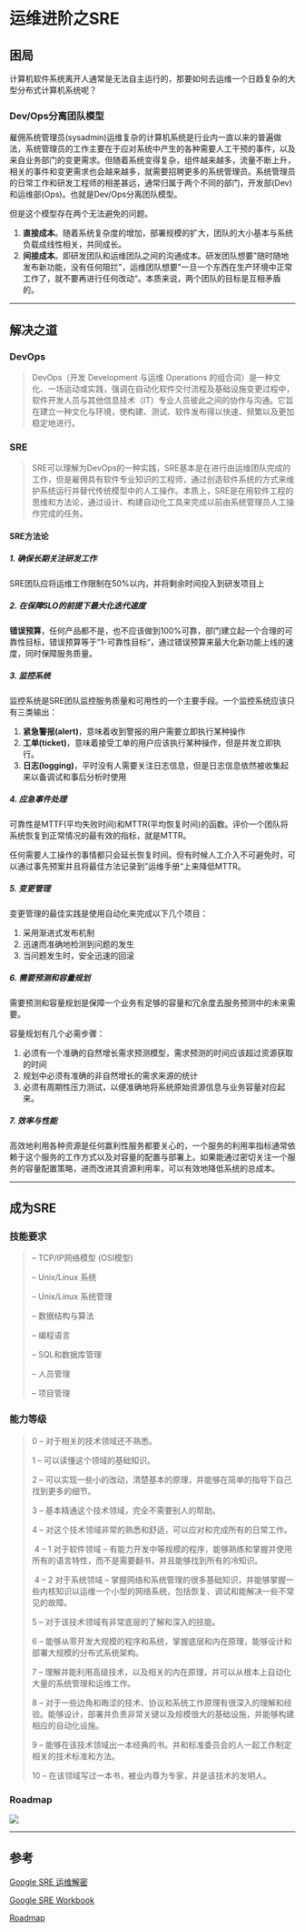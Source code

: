 # 运维进阶之SRE


## 困局

计算机软件系统离开人通常是无法自主运行的，那要如何去运维一个日趋复杂的大型分布式计算机系统呢？

### Dev/Ops分离团队模型

雇佣系统管理员(sysadmin)运维复杂的计算机系统是行业内一直以来的普遍做法，系统管理员的工作主要在于应对系统中产生的各种需要人工干预的事件，以及来自业务部门的变更需求。但随着系统变得复杂，组件越来越多，流量不断上升，相关的事件和变更需求也会越来越多，就需要招聘更多的系统管理员。系统管理员的日常工作和研发工程师的相差甚远，通常归属于两个不同的部门，开发部(Dev)和运维部(Ops)。也就是Dev/Ops分离团队模型。

但是这个模型存在两个无法避免的问题。

1. **直接成本**。随着系统复杂度的增加，部署规模的扩大，团队的大小基本与系统负载成线性相关，共同成长。
2. **间接成本**。即研发团队和运维团队之间的沟通成本。研发团队想要"随时随地发布新功能，没有任何阻拦"，运维团队想要”一旦一个东西在生产环境中正常工作了，就不要再进行任何改动“。本质来说，两个团队的目标是互相矛盾的。

***

## 解决之道

### DevOps

> DevOps（开发 Development 与运维 Operations 的组合词）是一种文化、一场运动或实践，强调在自动化软件交付流程及基础设施变更过程中，软件开发人员与其他信息技术（IT）专业人员彼此之间的协作与沟通。它旨在建立一种文化与环境，使构建、测试、软件发布得以快速、频繁以及更加稳定地进行。

### SRE

> SRE可以理解为DevOps的一种实践，SRE基本是在进行由运维团队完成的工作，但是雇佣具有软件专业知识的工程师，通过创造软件系统的方式来维护系统运行并替代传统模型中的人工操作。本质上，SRE是在用软件工程的思维和方法论，通过设计、构建自动化工具来完成以前由系统管理员人工操作完成的任务。

#### SRE方法论

##### 1. 确保长期关注研发工作

SRE团队应将运维工作限制在50%以内，并将剩余时间投入到研发项目上

##### 2. 在保障SLO的前提下最大化迭代速度

**错误预算**，任何产品都不是，也不应该做到100%可靠，部门建立起一个合理的可靠性目标，错误预算等于”1-可靠性目标“，通过错误预算来最大化新功能上线的速度，同时保障服务质量。

##### 3. 监控系统

监控系统是SRE团队监控服务质量和可用性的一个主要手段。一个监控系统应该只有三类输出：

1. **紧急警报(alert)**，意味着收到警报的用户需要立即执行某种操作
2. **工单(ticket)**，意味着接受工单的用户应该执行某种操作，但是并发立即执行。
3. **日志(logging)**，平时没有人需要关注日志信息，但是日志信息依然被收集起来以备调试和事后分析时使用

##### 4. 应急事件处理

可靠性是MTTF(平均失败时间)和MTTR(平均恢复时间)的函数。评价一个团队将系统恢复到正常情况的最有效的指标，就是MTTR。

任何需要人工操作的事情都只会延长恢复时间。但有时候人工介入不可避免时，可以通过事先预案并且将最佳方法记录到”运维手册“上来降低MTTR。

##### 5. 变更管理

变更管理的最佳实践是使用自动化来完成以下几个项目：

1. 采用渐进式发布机制
2. 迅速而准确地检测到问题的发生
3. 当问题发生时，安全迅速的回滚

##### 6. 需要预测和容量规划

需要预测和容量规划是保障一个业务有足够的容量和冗余度去服务预测中的未来需要。

容量规划有几个必需步骤：

1. 必须有一个准确的自然增长需求预测模型，需求预测的时间应该超过资源获取的时间
2. 规划中必须有准确的非自然增长的需求来源的统计
3. 必须有周期性压力测试，以便准确地将系统原始资源信息与业务容量对应起来。

##### 7. 效率与性能

高效地利用各种资源是任何赢利性服务都要关心的，一个服务的利用率指标通常依赖于这个服务的工作方式以及对容量的配置与部署上。如果能通过密切关注一个服务的容量配置策略，进而改进其资源利用率，可以有效地降低系统的总成本。

***

## 成为SRE

### 技能要求

> – TCP/IP网络模型 (OSI模型)
>
> – Unix/Linux 系统
>
> – Unix/Linux 系统管理
>
> – 数据结构与算法
>
> – 编程语言
>
> – SQL和数据库管理
>
> – 人员管理
>
> – 项目管理



### 能力等级

>0 – 对于相关的技术领域还不熟悉。
>
>1 – 可以读懂这个领域的基础知识。
>
>2 – 可以实现一些小的改动，清楚基本的原理，并能够在简单的指导下自己找到更多的细节。
>
>3 – 基本精通这个技术领域，完全不需要别人的帮助。
>
>4 – 对这个技术领域非常的熟悉和舒适，可以应对和完成所有的日常工作。
>
>​	4 – 1 对于软件领域 – 有能力开发中等规模的程序，能够熟练和掌握并使用所有的语言特性，而不是需要翻书，并且能够找到所有的冷知识。
>
>​	4 – 2 对于系统领域 – 掌握网络和系统管理的很多基础知识，并能够掌握一些内核知识以运维一个小型的网络系统，包括恢复、调试和能解决一些不常见的故障。
>
>5 – 对于该技术领域有非常底层的了解和深入的技能。
>
>6 – 能够从零开发大规模的程序和系统，掌握底层和内在原理，能够设计和部署大规模的分布式系统架构。
>
>7 – 理解并能利用高级技术，以及相关的内在原理，并可以从根本上自动化大量的系统管理和运维工作。
>
>8 – 对于一些边角和晦涩的技术、协议和系统工作原理有很深入的理解和经验。能够设计，部署并负责非常关键以及规模很大的基础设施，并能够构建相应的自动化设施。
>
>9 – 能够在该技术领域出一本经典的书。并和标准委员会的人一起工作制定相关的技术标准和方法。
>
>10 – 在该领域写过一本书，被业内尊为专家，并是该技术的发明人。

### Roadmap

![](roadmap.png)

***

## 参考

[Google SRE 运维解密](https://landing.google.com/sre/sre-book/toc/)

[Google SRE Workbook](https://landing.google.com/sre/workbook/toc/)

[Roadmap](https://github.com/kamranahmedse/developer-roadmap)


